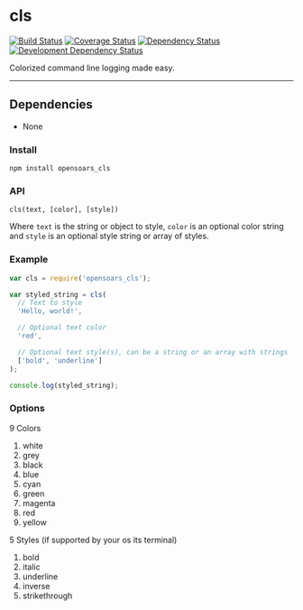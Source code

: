 cls
===

[![Build Status](https://img.shields.io/travis/opensoars/cls.svg?style=flat)](https://travis-ci.org/opensoars/cls)
[![Coverage Status](https://img.shields.io/coveralls/opensoars/cls.svg?style=flat)](https://coveralls.io/r/opensoars/cls)
[![Dependency Status](https://david-dm.org/opensoars/cls.svg?style=flat)](https://david-dm.org/opensoars/cls)
[![Development Dependency Status](https://david-dm.org/opensoars/cls/dev-status.svg?style=flat)](https://david-dm.org/opensoars/cls#info=devDependencies&view=table)


Colorized command line logging made easy.

---

## Dependencies
* None


### Install
`npm install opensoars_cls`


### API
`cls(text, [color], [style])`

Where `text` is the string or object to style, `color` is an optional color string and `style` is an optional style string or array of styles.


### Example
```js
var cls = require('opensoars_cls');

var styled_string = cls(
  // Text to style
  'Hello, world!',        

  // Optional text color 
  'red',

  // Optional text style(s), can be a string or an array with strings
  ['bold', 'underline']
);

console.log(styled_string);
```


### Options

9 Colors

1. white
2. grey
3. black
4. blue
5. cyan
6. green
7. magenta
8. red
9. yellow

5 Styles (if supported by your os its terminal)

1. bold
2. italic
3. underline
4. inverse
5. strikethrough
